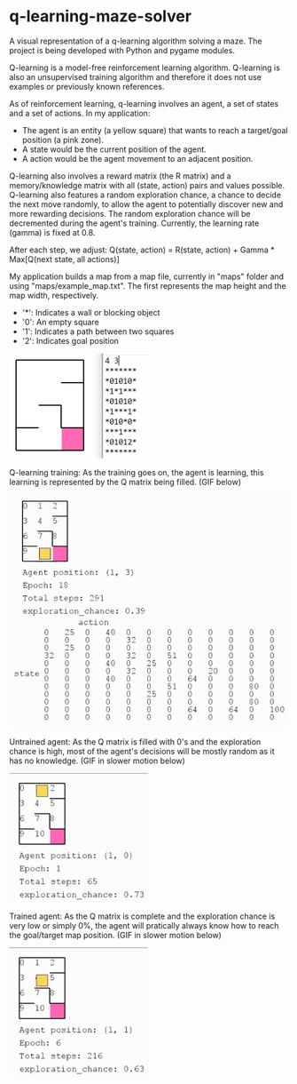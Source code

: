# q-learning-maze-solver

A visual representation of a q-learning algorithm solving a maze. The project is being developed with Python and pygame modules. 

Q-learning is a model-free reinforcement learning algorithm. Q-learning is also an unsupervised training algorithm and therefore it does not use examples or previously known references.

As of reinforcement learning, q-learning involves an agent, a set of states and a set of actions. In my application: 

* The agent is an entity (a yellow square) that wants to reach a target/goal position (a pink zone).
* A state would be the current position of the agent.
* A action would be the agent movement to an adjacent position.

Q-learning also involves a reward matrix (the R matrix) and a memory/knowledge matrix with all (state, action) pairs and values possible. Q-learning also features a random exploration chance, a chance to decide the next move randomly, to allow the agent to potentially discover new and more rewarding decisions. The random exploration chance will be decremented during the agent's training. Currently, the learning rate (gamma) is fixed at 0.8.

After each step, we adjust: Q(state, action) = R(state, action) + Gamma * Max[Q(next state, all actions)]

My application builds a map from a map file, currently in "maps" folder and using "maps/example_map.txt". The first represents the map height and the map width, respectively.

* '*': Indicates a wall or blocking object
* '0': An empty square
* '1': Indicates a path between two squares
* '2': Indicates goal position

<img src="pictures/q-learning_map.PNG" width="250">

Q-learning training: As the training goes on, the agent is learning, this learning is represented by the Q matrix being filled. (GIF below)

<img src="pictures/q_learning_training.gif" width="520">

Untrained agent: As the Q matrix is filled with 0's and the exploration chance is high, most of the agent's decisions will be mostly random as it has no knowledge. (GIF in slower motion below)

<img src="pictures/q_learning_untrained.gif" width="250">

Trained agent: As the Q matrix is complete and the exploration chance is very low or simply 0%, the agent will pratically always know how to reach the goal/target map position. (GIF in slower motion below)

<img src="pictures/q_learning_trained.gif" width="250">
